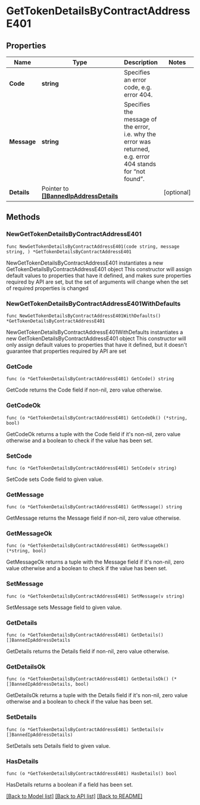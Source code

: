 # GetTokenDetailsByContractAddressE401

## Properties

Name | Type | Description | Notes
------------ | ------------- | ------------- | -------------
**Code** | **string** | Specifies an error code, e.g. error 404. | 
**Message** | **string** | Specifies the message of the error, i.e. why the error was returned, e.g. error 404 stands for “not found”. | 
**Details** | Pointer to [**[]BannedIpAddressDetails**](BannedIpAddressDetails.md) |  | [optional] 

## Methods

### NewGetTokenDetailsByContractAddressE401

`func NewGetTokenDetailsByContractAddressE401(code string, message string, ) *GetTokenDetailsByContractAddressE401`

NewGetTokenDetailsByContractAddressE401 instantiates a new GetTokenDetailsByContractAddressE401 object
This constructor will assign default values to properties that have it defined,
and makes sure properties required by API are set, but the set of arguments
will change when the set of required properties is changed

### NewGetTokenDetailsByContractAddressE401WithDefaults

`func NewGetTokenDetailsByContractAddressE401WithDefaults() *GetTokenDetailsByContractAddressE401`

NewGetTokenDetailsByContractAddressE401WithDefaults instantiates a new GetTokenDetailsByContractAddressE401 object
This constructor will only assign default values to properties that have it defined,
but it doesn't guarantee that properties required by API are set

### GetCode

`func (o *GetTokenDetailsByContractAddressE401) GetCode() string`

GetCode returns the Code field if non-nil, zero value otherwise.

### GetCodeOk

`func (o *GetTokenDetailsByContractAddressE401) GetCodeOk() (*string, bool)`

GetCodeOk returns a tuple with the Code field if it's non-nil, zero value otherwise
and a boolean to check if the value has been set.

### SetCode

`func (o *GetTokenDetailsByContractAddressE401) SetCode(v string)`

SetCode sets Code field to given value.


### GetMessage

`func (o *GetTokenDetailsByContractAddressE401) GetMessage() string`

GetMessage returns the Message field if non-nil, zero value otherwise.

### GetMessageOk

`func (o *GetTokenDetailsByContractAddressE401) GetMessageOk() (*string, bool)`

GetMessageOk returns a tuple with the Message field if it's non-nil, zero value otherwise
and a boolean to check if the value has been set.

### SetMessage

`func (o *GetTokenDetailsByContractAddressE401) SetMessage(v string)`

SetMessage sets Message field to given value.


### GetDetails

`func (o *GetTokenDetailsByContractAddressE401) GetDetails() []BannedIpAddressDetails`

GetDetails returns the Details field if non-nil, zero value otherwise.

### GetDetailsOk

`func (o *GetTokenDetailsByContractAddressE401) GetDetailsOk() (*[]BannedIpAddressDetails, bool)`

GetDetailsOk returns a tuple with the Details field if it's non-nil, zero value otherwise
and a boolean to check if the value has been set.

### SetDetails

`func (o *GetTokenDetailsByContractAddressE401) SetDetails(v []BannedIpAddressDetails)`

SetDetails sets Details field to given value.

### HasDetails

`func (o *GetTokenDetailsByContractAddressE401) HasDetails() bool`

HasDetails returns a boolean if a field has been set.


[[Back to Model list]](../README.md#documentation-for-models) [[Back to API list]](../README.md#documentation-for-api-endpoints) [[Back to README]](../README.md)


